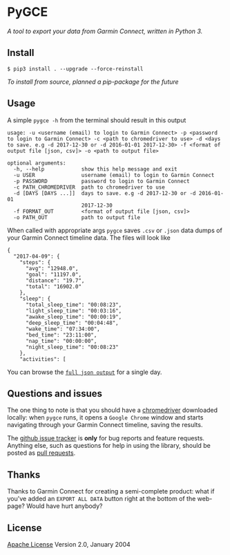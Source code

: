 # PyGCE

*A tool to export your data from Garmin Connect, written in Python 3.*


## Install
```
$ pip3 install . --upgrade --force-reinstall
```
*To install from source, planned a pip-package for the future*


## Usage
A simple `pygce -h` from the terminal should result in this output
```
usage: -u <username (email) to login to Garmin Connect> -p <password to login to Garmin Connect> -c <path to chromedriver to use> -d <days to save. e.g -d 2017-12-30 or -d 2016-01-01 2017-12-30> -f <format of output file [json, csv]> -o <path to output file>

optional arguments:
  -h, --help            show this help message and exit
  -u USER               username (email) to login to Garmin Connect
  -p PASSWORD           password to login to Garmin Connect
  -c PATH_CHROMEDRIVER  path to chromedriver to use
  -d [DAYS [DAYS ...]]  days to save. e.g -d 2017-12-30 or -d 2016-01-01
                        2017-12-30
  -f FORMAT_OUT         <format of output file [json, csv]>
  -o PATH_OUT           path to output file
```
When called with appropriate args `pygce` saves `.csv` or `.json` data dumps of your Garmin Connect timeline data. The files will look like
```
{
  "2017-04-09": {
    "steps": {
      "avg": "12948.0",
      "goal": "11197.0",
      "distance": "19.7",
      "total": "16902.0"
    },
    "sleep": {
      "total_sleep_time": "00:08:23",
      "light_sleep_time": "00:03:16",
      "awake_sleep_time": "00:00:19",
      "deep_sleep_time": "00:04:48",
      "wake_time": "07:34:00",
      "bed_time": "23:11:00",
      "nap_time": "00:00:00",
      "night_sleep_time": "00:08:23"
    },
    "activities": [
```
You can browse the [`full json output`](sample.json) for a single day.

## Questions and issues
The one thing to note is that you should have a [chromedriver](https://sites.google.com/a/chromium.org/chromedriver/downloads) downloaded locally: when `pygce` runs, it opens a `Google Chrome` window and starts navigating through your Garmin Connect timeline, saving the results.

The [github issue tracker](https://github.com/sirfoga/pygce/issues) is **only** for bug reports and feature requests. Anything else, such as questions for help in using the library, should be posted as [pull requests](https://github.com/sirfoga/pygce/pulls).


## Thanks
Thanks to Garmin Connect for creating a semi-complete product: what if you've added an `EXPORT ALL DATA` button right at the bottom of the web-page? Would have hurt anybody?


## License
[Apache License](http://www.apache.org/licenses/LICENSE-2.0) Version 2.0, January 2004
